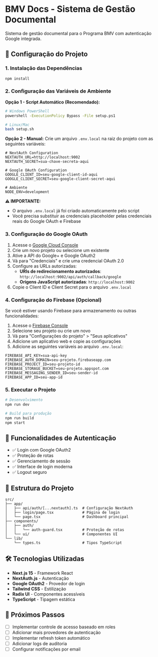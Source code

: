 # BMV Docs - Sistema de Gestão Documental

Sistema de gestão documental para o Programa BMV com autenticação Google integrada.

## 🚀 Configuração do Projeto

### 1. Instalação das Dependências

```bash
npm install
```

### 2. Configuração das Variáveis de Ambiente

**Opção 1 - Script Automático (Recomendado):**
```bash
# Windows PowerShell
powershell -ExecutionPolicy Bypass -File setup.ps1

# Linux/Mac
bash setup.sh
```

**Opção 2 - Manual:**
Crie um arquivo `.env.local` na raiz do projeto com as seguintes variáveis:

```env
# NextAuth Configuration
NEXTAUTH_URL=http://localhost:9002
NEXTAUTH_SECRET=sua-chave-secreta-aqui

# Google OAuth Configuration
GOOGLE_CLIENT_ID=seu-google-client-id-aqui
GOOGLE_CLIENT_SECRET=seu-google-client-secret-aqui

# Ambiente
NODE_ENV=development
```

**⚠️ IMPORTANTE:** 
- O arquivo `.env.local` já foi criado automaticamente pelo script
- Você precisa substituir as credenciais placeholder pelas credenciais reais do Google OAuth e Firebase

### 3. Configuração do Google OAuth

1. Acesse o [Google Cloud Console](https://console.developers.google.com/)
2. Crie um novo projeto ou selecione um existente
3. Ative a API do Google+ e Google OAuth2
4. Vá para "Credenciais" e crie uma credencial OAuth 2.0
5. Configure as URLs autorizadas:
   - **URIs de redirecionamento autorizados**: `http://localhost:9002/api/auth/callback/google`
   - **Origens JavaScript autorizadas**: `http://localhost:9002`
6. Copie o Client ID e Client Secret para o arquivo `.env.local`

### 4. Configuração do Firebase (Opcional)

Se você estiver usando Firebase para armazenamento ou outras funcionalidades:

1. Acesse o [Firebase Console](https://console.firebase.google.com/)
2. Selecione seu projeto ou crie um novo
3. Vá para "Configurações do projeto" > "Seus aplicativos"
4. Adicione um aplicativo web e copie as configurações
5. Adicione as seguintes variáveis ao arquivo `.env.local`:

```env
FIREBASE_API_KEY=sua-api-key
FIREBASE_AUTH_DOMAIN=seu-projeto.firebaseapp.com
FIREBASE_PROJECT_ID=seu-projeto-id
FIREBASE_STORAGE_BUCKET=seu-projeto.appspot.com
FIREBASE_MESSAGING_SENDER_ID=seu-sender-id
FIREBASE_APP_ID=seu-app-id
```

### 5. Executar o Projeto

```bash
# Desenvolvimento
npm run dev

# Build para produção
npm run build
npm start
```

## 🔐 Funcionalidades de Autenticação

- ✅ Login com Google OAuth2
- ✅ Proteção de rotas
- ✅ Gerenciamento de sessão
- ✅ Interface de login moderna
- ✅ Logout seguro

## 📁 Estrutura do Projeto

```
src/
├── app/
│   ├── api/auth/[...nextauth].ts  # Configuração NextAuth
│   ├── login/page.tsx             # Página de login
│   └── page.tsx                   # Dashboard principal
├── components/
│   ├── auth/
│   │   └── auth-guard.tsx         # Proteção de rotas
│   └── ui/                        # Componentes UI
└── lib/
    └── types.ts                   # Tipos TypeScript
```

## 🛠️ Tecnologias Utilizadas

- **Next.js 15** - Framework React
- **NextAuth.js** - Autenticação
- **Google OAuth2** - Provedor de login
- **Tailwind CSS** - Estilização
- **Radix UI** - Componentes acessíveis
- **TypeScript** - Tipagem estática

## 📝 Próximos Passos

- [ ] Implementar controle de acesso baseado em roles
- [ ] Adicionar mais provedores de autenticação
- [ ] Implementar refresh token automático
- [ ] Adicionar logs de auditoria
- [ ] Configurar notificações por email
